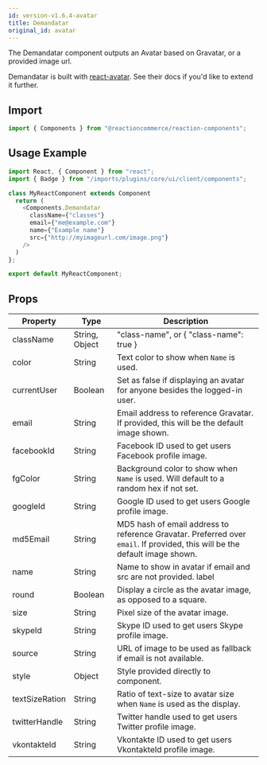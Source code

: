 ```yaml
---
id: version-v1.6.4-avatar
title: Demandatar
original_id: avatar
---
```

    
The Demandatar component outputs an Avatar based on Gravatar, or a provided image url.

Demandatar is built with [react-avatar](https://github.com/sitebase/react-avatar). See their docs if you'd like to extend it further.

## Import

```javascript
import { Components } from "@reactioncommerce/reaction-components";
```

## Usage Example

```javascript
import React, { Component } from "react";
import { Badge } from "/imports/plugins/core/ui/client/components";

class MyReactComponent extends Component
  return (
    <Components.Demandatar
      className={"classes"}
      email={"me@example.com"}
      name={"Example name"}
      src={"http://myimageurl.com/image.png"}
    />
  )
};

export default MyReactComponent;
```

## Props

| Property       | Type           | Description                                                                                                                 |
| -------------- | -------------- | --------------------------------------------------------------------------------------------------------------------------- |
| className      | String, Object | "class-name", or { "class-name": true }                                                                                     |
| color          | String         | Text color to show when `Name` is used.                                                                                     |
| currentUser    | Boolean        | Set as false if displaying an avatar for anyone besides the logged-in user.                                                 |
| email          | String         | Email address to reference Gravatar. If provided, this will be the default image shown.                                     |
| facebookId     | String         | Facebook ID used to get users Facebook profile image.                                                                       |
| fgColor        | String         | Background color to show when `Name` is used. Will default to a random hex if not set.                                      |
| googleId       | String         | Google ID used to get users Google profile image.                                                                           |
| md5Email       | String         | MD5 hash of email address to reference Gravatar. Preferred over `email`. If provided, this will be the default image shown. |
| name           | String         | Name to show in avatar if email and src are not provided. label                                                             |
| round          | Boolean        | Display a circle as the avatar image, as opposed to a square.                                                               |
| size           | String         | Pixel size of the avatar image.                                                                                             |
| skypeId        | String         | Skype ID used to get users Skype profile image.                                                                             |
| source         | String         | URL of image to be used as fallback if email is not available.                                                              |
| style          | Object         | Style provided directly to component.                                                                                       |
| textSizeRation | String         | Ratio of text-size to avatar size when `Name` is used as the display.                                                       |
| twitterHandle  | String         | Twitter handle used to get users Twitter profile image.                                                                     |
| vkontakteId    | String         | Vkontakte ID used to get users VkontakteId profile image.                                                                   |
